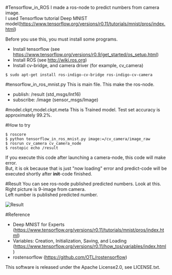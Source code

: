 #Tensorflow_in_ROS
I made a ros-node to predict numbers from camera image.  
I used Tensorflow tutorial Deep MNIST model(https://www.tensorflow.org/versions/r0.11/tutorials/mnist/pros/index.html)

Before you use this, you must install some programs.

* Install tensorflow (see https://www.tensorflow.org/versions/r0.9/get_started/os_setup.html)  
* Install ROS (see http://wiki.ros.org)  
* Install cv-bridge, and camera driver (for example, cv_camera)  

`$ sudo apt-get install ros-indigo-cv-bridge ros-indigo-cv-camera`

#tensorflow_in_ros_mnist.py
This is main file. This make the ros-node.

* publish: /result (std_msgs/Int16)
* subscribe: /image (sensor_msgs/Image)

#model.ckpt,model.ckpt.meta
This is Trained model.
Test set accuracy is approximately 99.2%.

#How to try

`$ roscore`  
`$ python tensorflow_in_ros_mnist.py image:=/cv_camera/image_raw`  
`$ rosrun cv_camera cv_camera_node`  
`$ rostopic echo /result`  

If you execute this code after launching a camera-node, this code will make error.  
But, it is ok because that is just "now loading" error and predict-code will be executed shortly after __init__-code finished.

#Result
You can see ros-node published predicted numbers. Look at this.  
Right picture is 9-image from camera.  
Left number is published predicted number.  

![Result](https://qiita-image-store.s3.amazonaws.com/0/134368/01ba808c-2867-5008-773d-85fd11464ea9.png "result")

#Reference
* Deep MNIST for Experts (https://www.tensorflow.org/versions/r0.11/tutorials/mnist/pros/index.html)  
* Variables: Creation, Initialization, Saving, and Loading (https://www.tensorflow.org/versions/r0.11/how_tos/variables/index.html)  
* rostensorflow (https://github.com/OTL/rostensorflow)

This software is released under the Apache License2.0, see LICENSE.txt.
